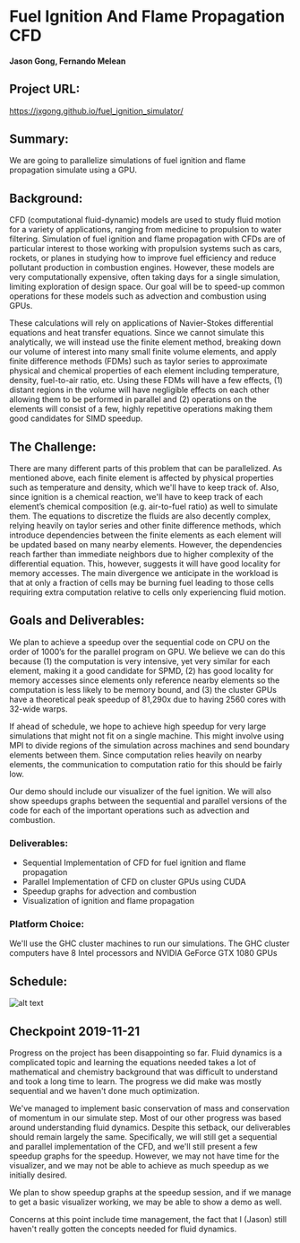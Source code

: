 # Fuel Ignition And Flame Propagation CFD
#### Jason Gong, Fernando Melean
## Project URL: 
https://jxgong.github.io/fuel_ignition_simulator/
## Summary:
We are going to parallelize simulations of fuel ignition and flame propagation simulate using a GPU.
## Background:
CFD (computational fluid-dynamic) models are used to study fluid motion for a variety of applications, ranging from medicine to propulsion to water filtering. Simulation of fuel ignition and flame propagation with CFDs are of particular interest to those working with propulsion systems such as cars, rockets, or planes in studying how to improve fuel efficiency and reduce pollutant production in combustion engines. However, these models are very computationally expensive, often taking days for a single simulation, limiting exploration of design space. Our goal will be to speed-up common operations for these models such as advection and combustion using GPUs. 

These calculations will rely on applications of Navier-Stokes differential equations and heat transfer equations. Since we cannot simulate this analytically, we will instead use the finite element method, breaking down our volume of interest into many small finite volume elements, and apply finite difference methods (FDMs) such as taylor series to approximate physical and chemical properties of each element including temperature, density, fuel-to-air ratio, etc. Using these FDMs will have a few effects, (1) distant regions in the volume will have negligible effects on each other allowing them to be performed in parallel and (2) operations on the elements will consist of a few, highly repetitive operations making them good candidates for SIMD speedup.
## The Challenge:
There are many different parts of this problem that can be parallelized. As mentioned above, each finite element is affected by physical properties such as temperature and density, which we'll have to keep track of. Also, since ignition is a chemical reaction, we'll have to keep track of each element’s chemical composition (e.g. air-to-fuel ratio) as well to simulate them. The equations to discretize the fluids are also decently complex, relying heavily on taylor series and other finite difference methods, which introduce dependencies between the finite elements as each element will be updated based on many nearby elements. However, the dependencies reach farther than immediate neighbors due to higher complexity of the differential equation. This, however, suggests it will have good locality for memory accesses. The main divergence we anticipate in the workload is that at only a fraction of cells may be burning fuel leading to those cells requiring extra computation relative to cells only experiencing fluid motion.  
## Goals and Deliverables:
We plan to achieve a speedup over the sequential code on CPU on the order of 1000’s for the parallel program on GPU. We believe we can do this because (1) the computation is very intensive, yet very similar for each element, making it a good candidate for SPMD, (2) has good locality for memory accesses since elements only reference nearby elements so the computation is less likely to be memory bound, and (3) the cluster GPUs have a theoretical peak speedup of 81,290x due to having 2560 cores with 32-wide warps. 

If ahead of schedule, we hope to achieve high speedup for very large simulations that might not fit on a single machine. This might involve using MPI to divide regions of the simulation across machines and send boundary elements between them. Since computation relies heavily on nearby elements, the communication to computation ratio for this should be fairly low. 

Our demo should include our visualizer of the fuel ignition. We will also show speedups graphs between the sequential and parallel versions of the code for each of the important operations such as advection and combustion.
### Deliverables:
* Sequential Implementation of CFD for fuel ignition and flame propagation
* Parallel Implementation of CFD on cluster GPUs using CUDA
* Speedup graphs for advection and combustion
* Visualization of ignition and flame propagation
### Platform Choice:
We'll use the GHC cluster machines to run our simulations. The GHC cluster computers have 8 Intel processors and NVIDIA GeForce GTX 1080 GPUs
## Schedule:
![alt text](https://raw.githubusercontent.com/jxgong/fuel_ignition_simulator/master/schedulev1.jpg)

## Checkpoint 2019-11-21
Progress on the project has been disappointing so far. Fluid dynamics is a complicated topic and learning the equations needed takes a lot of mathematical and chemistry background that was difficult to understand and took a long time to learn. The progress we did make was mostly sequential and we haven't done much optimization.

We've managed to implement basic conservation of mass and conservation of momentum in our simulate step. Most of our other progress was based around understanding fluid dynamics. Despite this setback, our deliverables should remain largely the same. Specifically, we will still get a sequential and parallel implementation of the CFD, and we'll still present a few speedup graphs for the speedup. However, we may not have time for the visualizer, and we may not be able to achieve as much speedup as we initially desired.

We plan to show speedup graphs at the speedup session, and if we manage to get a basic visualizer working, we may be able to show a demo as well.

Concerns at this point include time management, the fact that I (Jason) still haven't really gotten the concepts needed for fluid dynamics.

